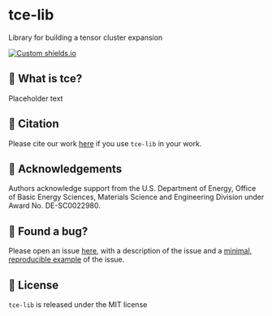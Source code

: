 # tce-lib

Library for building a tensor cluster expansion

[![Custom shields.io](https://img.shields.io/badge/docs-brightgreen?logo=github&logoColor=green&label=gh-pages)](https://muexly.github.io/tce-lib)

## 🔎 What is tce?

Placeholder text

## 📌 Citation

Please cite our work [here](https://google.com/) if you use `tce-lib` in your work.

## 💙 Acknowledgements

Authors acknowledge support from the U.S. Department of Energy, Office of Basic Energy Sciences, Materials Science and Engineering Division under Award No. DE-SC0022980.

## 🐝 Found a bug?

Please open an issue [here](https://github.com/MUEXLY/tce/issues), with a description of the issue and a [minimal, reproducible example](https://stackoverflow.com/help/minimal-reproducible-example) of the issue.

## 📑 License

`tce-lib` is released under the MIT license
